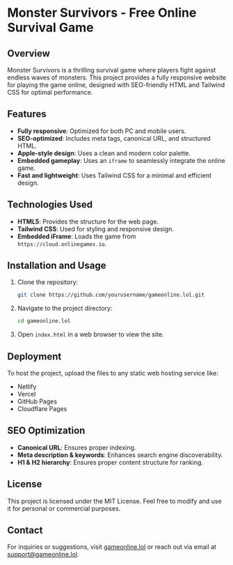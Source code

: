 # Monster Survivors - Free Online Survival Game

## Overview
Monster Survivors is a thrilling survival game where players fight against endless waves of monsters. This project provides a fully responsive website for playing the game online, designed with SEO-friendly HTML and Tailwind CSS for optimal performance.

## Features
- **Fully responsive**: Optimized for both PC and mobile users.
- **SEO-optimized**: Includes meta tags, canonical URL, and structured HTML.
- **Apple-style design**: Uses a clean and modern color palette.
- **Embedded gameplay**: Uses an `iframe` to seamlessly integrate the online game.
- **Fast and lightweight**: Uses Tailwind CSS for a minimal and efficient design.

## Technologies Used
- **HTML5**: Provides the structure for the web page.
- **Tailwind CSS**: Used for styling and responsive design.
- **Embedded iFrame**: Loads the game from `https://cloud.onlinegames.io`.

## Installation and Usage
1. Clone the repository:
   ```sh
   git clone https://github.com/yourusername/gameonline.lol.git
   ```
2. Navigate to the project directory:
   ```sh
   cd gameonline.lol
   ```
3. Open `index.html` in a web browser to view the site.

## Deployment
To host the project, upload the files to any static web hosting service like:
- Netlify
- Vercel
- GitHub Pages
- Cloudflare Pages

## SEO Optimization
- **Canonical URL**: Ensures proper indexing.
- **Meta description & keywords**: Enhances search engine discoverability.
- **H1 & H2 hierarchy**: Ensures proper content structure for ranking.

## License
This project is licensed under the MIT License. Feel free to modify and use it for personal or commercial purposes.

## Contact
For inquiries or suggestions, visit [gameonline.lol](https://gameonline.lol/) or reach out via email at support@gameonline.lol.


